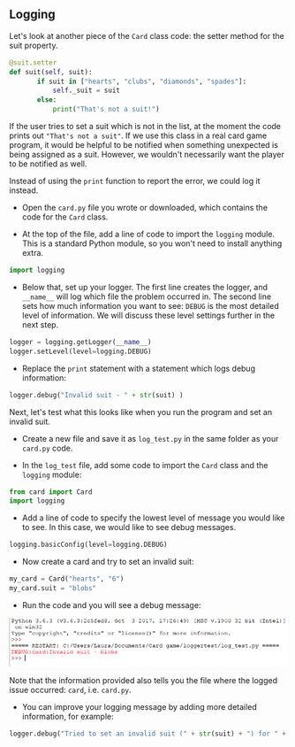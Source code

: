 ## Logging

Let's look at another piece of the `Card` class code: the setter method for the suit property.

```python
@suit.setter
def suit(self, suit):
       if suit in ["hearts", "clubs", "diamonds", "spades"]:
           self._suit = suit
       else:
           print("That's not a suit!")
```

If the user tries to set a suit which is not in the list, at the moment the code prints out `"That's not a suit"`. If we use this class in a real card game program, it would be helpful to be notified when something unexpected is being assigned as a suit. However, we wouldn't necessarily want the player to be notified as well.

Instead of using the `print` function to report the error, we could log it instead.

+ Open the `card.py` file you wrote or downloaded, which contains the code for the `Card` class.

+ At the top of the file, add a line of code to import the `logging` module. This is a standard Python module, so you won't need to install anything extra.

```python
import logging
```

+ Below that, set up your logger. The first line creates the logger, and `__name__` will log which file the problem occurred in. The second line sets how much information you want to see: `DEBUG` is the most detailed level of information. We will discuss these level settings further in the next step.

```Python
logger = logging.getLogger(__name__)
logger.setLevel(level=logging.DEBUG)
```

+ Replace the `print` statement with a statement which logs debug information:

```python
logger.debug("Invalid suit - " + str(suit) )
```

Next, let's test what this looks like when you run the program and set an invalid suit.

+ Create a new file and save it as `log_test.py` in the same folder as your `card.py` code.

+ In the `log_test` file, add some code to import the `Card` class and the `logging` module:

```Python
from card import Card
import logging
```

+ Add a line of code to specify the lowest level of message you would like to see. In this case, we would like to see debug messages.

```python
logging.basicConfig(level=logging.DEBUG)
```

+ Now create a card and try to set an invalid suit:

```python
my_card = Card("hearts", "6")
my_card.suit = "blobs"
```

+ Run the code and you will see a debug message:

![Bad suit](images/bad-suit.png)

Note that the information provided also tells you the file where the logged issue occurred: `card`, i.e. `card.py`.

+ You can improve your logging message by adding more detailed information, for example:

```python
logger.debug("Tried to set an invalid suit (" + str(suit) + ") for " + repr(self) )
```
